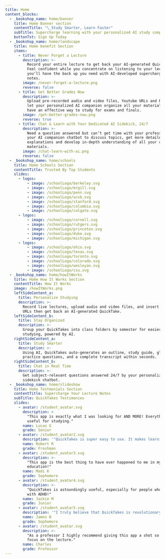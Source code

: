 ```yaml
---
title: Home
content_blocks:
  - _bookshop_name: home/banner
    title: Home Banner section
    contentTitle: "\_Study Smarter, Learn Faster"
    subTitle: Supercharge learning with your personalized AI study companion
    buttonTxt: Sign Up Today
  - _bookshop_name: home/landscape
    title: Home benefit Section
    items:
      - title: Never Forget a Lecture
        description: >-
          Record your entire lecture to get back your AI-generated QuickTake!
          Feel confident while you concentrate on listening to your lecture that
          you’ll have the back up you need with AI-developed supercharged study
          notes.
        image: /never-forget-a-lecture.png
        reverse: false
      - title: Get Better Grades Now
        description: >-
          Upload pre-recorded audio and video files, Youtube URLs and PDFs and
          let your personalized AI companion organize all your materials so you
          have an effective way to study for exams and finals.
        image: /get-better-grades-now.png
        reverse: true
      - title: Chat & Learn with Your Dedicated AI Sidekick, 24/7
        description: >-
          Need a question answered but can’t get time with your professor? Query
          your AI companion chatbot to discuss topics, get more detailed
          explanations and develop in-depth understanding of all your class
          materials.
        image: /chat-learn-with-ai.png
        reverse: false
  - _bookshop_name: home/schools
    title: Home Schools Section
    contentTitle: Trusted By Top Students
    slides:
      - logos:
          - image: /schoolLogo/berkeley.svg
          - image: /schoolLogo/mrgill.svg
          - image: /schoolLogo/penn.svg
          - image: /schoolLogo/ucsb.svg
          - image: /schoolLogo/stanford.svg
          - image: /schoolLogo/columbia.svg
          - image: /schoolLogo/colgate.svg
      - logos:
          - image: /schoolLogo/cornell.svg
          - image: /schoolLogo/rutgers.svg
          - image: /schoolLogo/princeton.svg
          - image: /schoolLogo/duke.svg
          - image: /schoolLogo/michigan.svg
      - logos:
          - image: /schoolLogo/ohio.svg
          - image: /schoolLogo/texas.svg
          - image: /schoolLogo/toronto.svg
          - image: /schoolLogo/colorado.svg
          - image: /schoolLogo/wesleyan.svg
          - image: /schoolLogo/csu.svg
  - _bookshop_name: home/howItWorks
    title: Home How It Works Section
    contentTitle: How It Works
    image: /howItWorks.png
    leftSideContent_a:
      title: Personalize Studying
      description: >-
        Record live lectures, upload audio and video files, and insert Youtube
        URLs then get back an AI-generated QuickTake.
    leftSideContent_b:
      title: Stay Organized
      description: >-
        Group your QuickTakes into class folders by semester for easier
        studying, powered by AI.
    rightSideContent_a:
      title: Study Smarter
      description: >-
        Using AI, QuickTakes auto-generates an outline, study guide, glossary,
        practice questions, and a complete transcript within seconds.
    rightSideContent_b:
      title: Chat in Real Time
      description: >-
        Get subject-relevant questions answered 24/7 by your personalized AI
        sidekick chatbot.
  - _bookshop_name: home/slideshow
    title: Home Testmonials Section
    contentTitle: Supercharge Your Lecture Notes
    subTitle: QuickTakes Testimonies
    slides:
      - avatar: /student_avatar.svg
        description: >
          "This app is exactly what I was looking for AND MORE! Everything is SO
          useful for studying." 
        name: Lucas G
        grade: Senior
      - avatar: /student_avatar2.svg
        description: '"QuickTakes is super easy to use. It makes learning super intuitive!"'
        name: Robert R
        grade: Freshman
      - avatar: /student_avatar3.svg
        description: >-
          "This app is the best thing to have ever happened to me in my
          education!"
        name: Madi K
        grade: Sophomore
      - avatar: /student_avatar4.svg
        description: >-
          "QuickTakes is astoundingly useful, especially for people who struggle
          with ADHD!"
        name: Jackie M
        grade: Junior
      - avatar: /student_avatar5.svg
        description: '"I truly believe that QuickTakes is revolutionary!"'
        name: James B
        grade: Sophomore
      - avatar: /student_avatar.svg
        description: >-
          "As a professor I highly recommend giving this app a shot so you can
          focus on the lecture."
        name: Charles
        grade: Professor
---
```

